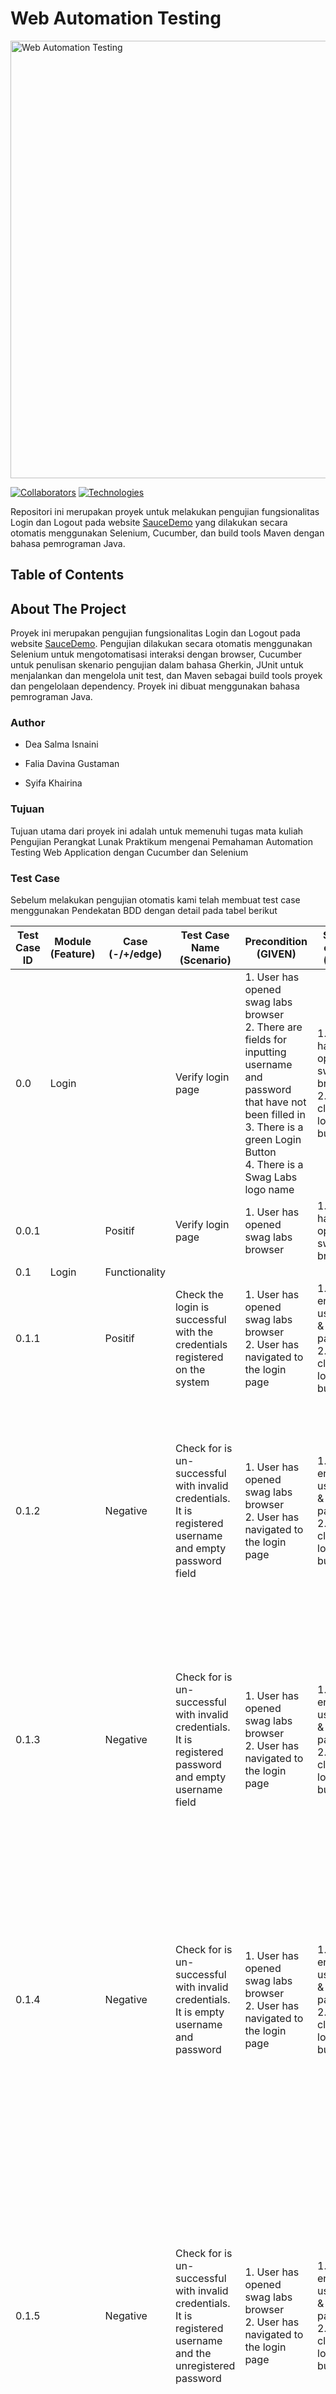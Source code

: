 # Web Automation Testing 
<img src="https://drive.google.com/uc?id=1O5vMZ6EybOVWGQKiRE-PSjZf1U0k4y_3" alt="Web Automation Testing" width="700">

[![Collaborators](https://img.shields.io/badge/Collaborators-Falia%20Davina%20%7C%20Dea%20Salma%20%7C%20Syifa%20Khairina-blue)](https://github.com/deasalmaisnaini)
[![Technologies](https://img.shields.io/badge/Technologies-Selenium%20%7C%20Cucumber%20%7C%20Maven%20%7C%20Java%20%7C%JUnit-red)](https://github.com/deasalmaisnaini/WebAutomationTesting)

Repositori ini merupakan proyek untuk melakukan pengujian fungsionalitas Login dan Logout pada website [SauceDemo](https://www.saucedemo.com/) yang dilakukan secara otomatis menggunakan Selenium, Cucumber, dan build tools Maven dengan bahasa pemrograman Java.

<!-- TABLE OF CONTENTS -->
## Table of Contents



<!-- ABOUT THE PROJECT -->
## About The Project
Proyek ini merupakan pengujian fungsionalitas Login dan Logout pada website [SauceDemo](https://www.saucedemo.com/). Pengujian dilakukan secara otomatis menggunakan Selenium untuk mengotomatisasi interaksi dengan browser, Cucumber untuk penulisan skenario pengujian dalam bahasa Gherkin, JUnit untuk menjalankan dan mengelola unit test, dan Maven sebagai build tools proyek dan pengelolaan dependency. Proyek ini dibuat menggunakan bahasa pemrograman Java.

### Author
- Dea Salma Isnaini
  
- Falia Davina Gustaman 
  
- Syifa Khairina 

### Tujuan
Tujuan utama dari proyek ini adalah untuk memenuhi tugas mata kuliah Pengujian Perangkat Lunak Praktikum mengenai Pemahaman Automation Testing Web
Application dengan Cucumber dan Selenium

### Test Case
Sebelum melakukan pengujian otomatis kami telah membuat test case menggunakan Pendekatan BDD dengan detail pada tabel berikut 

| Test Case ID | Module (Feature) | Case (-/+/edge) | Test Case Name (Scenario) | Precondition (GIVEN) | Steps to execute (WHEN) | Test Data | Expected Result (THEN) |
|--------------|------------------|-----------------|----------------------------|----------------------|-------------------------|-----------|------------------------|
| 0.0          | Login            |                 | Verify login page          | 1. User has opened swag labs browser<br>2. There are fields for inputting username and password that have not been filled in<br>3. There is a green Login Button<br>4. There is a Swag Labs logo name | 1. User has opened swag labs browser<br>2. User clicks on login button | | |
| 0.0.1        |                  | Positif         | Verify login page          | 1. User has opened swag labs browser | 1. User has opened swag labs browser | | |
| 0.1          | Login            | Functionality   |                            |                        |                           |           |                        |
| 0.1.1        |                  | Positif         | Check the login is successful with the credentials registered on the system | 1. User has opened swag labs browser<br>2. User has navigated to the login page | 1. User enters username & password<br>2. User clicks on login button | - Username: standard_user<br>- Password: secret_sauce | User should be able to see Dashboard page |
| 0.1.2        |                  | Negative        | Check for is un-successful with invalid credentials. It is registered username and empty password field | 1. User has opened swag labs browser<br>2. User has navigated to the login page | 1. User enters username & password<br>2. User clicks on login button | - Username: standard_user<br>- Password: | - Showing symbol red x in the password field<br>- Showing Error message "You need Password"<br>- Stay on the login page<br>- The label and border in the password field are red |
| 0.1.3        |                  | Negative        | Check for is un-successful with invalid credentials. It is registered password and empty username field | 1. User has opened swag labs browser<br>2. User has navigated to the login page | 1. User enters username & password<br>2. User clicks on login button | - Username: <br>- Password: secret_sauce | - Showing symbol red x in the username field<br>- Showing Error message "You need Username"<br>- Stay on the login page<br>- The label and border in the username field are red |
| 0.1.4        |                  | Negative        | Check for is un-successful with invalid credentials. It is empty username and password | 1. User has opened swag labs browser<br>2. User has navigated to the login page | 1. User enters username & password<br>2. User clicks on login button | - Username: <br>- Password: | - Showing symbol red x in the username field and password field<br>- Showing Error message "You need Username & Password"<br>- Stay on the login page<br>- The label and border in the username field and password field are red |
| 0.1.5        |                  | Negative        | Check for is un-successful with invalid credentials. It is registered username and the unregistered password | 1. User has opened swag labs browser<br>2. User has navigated to the login page | 1. User enters username & password<br>2. User clicks on login button | - Username: standard_user<br>- Password: secret | - Showing symbol red x in the username field and password field<br>- Showing Error message "Username and password do not match any user in this service"<br>- Stay on the login page<br>- The label and border in the username field and password field are red |
| 0.1.6        |                  | Negative        | Check for is un-successful with invalid credentials. It is unregistered username and the registered password | 1. User has opened swag labs browser<br>2. User has navigated to the login page | 1. User enters username & password<br>2. User clicks on login button | - Username: standard<br>- Password: secret_sauce | - Showing symbol red x in the username field and password field<br>- Showing Error message "Username and password do not match any user in this service"<br>- Stay on the login page<br>- The label and border in the username field and password field are red |
| 0.1.7        |                  | Negative        | Check for is un-successful with invalid credentials. It is unregistered username and password | 1. User has opened swag labs browser<br>2. User has navigated to the login page | 1. User enters username & password<br>2. User clicks on login button | - Username: standard<br>- Password: secret | - Showing symbol red x in the username field and password field<br>- Showing Error message "Username and password do not match any user in this service"<br>- Stay on the login page<br>- The label and border in the username field and password field are red |
| 0.2          | Logout           | Functionality   |                            |                        |                           |           |                        |
| 0.2.1        |                  | Positive        | Verify if logout is successful | 1. User has opened swag labs browser<br>2. User has logged in to swag labs | 1. User clicks on hamburger icon at top left corner<br>2. User clicks on logout button | | User should be able to log out successfully |



